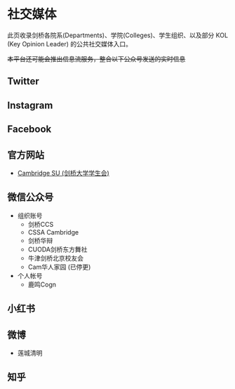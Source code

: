# 社交媒体

此页收录剑桥各院系(Departments)、学院(Colleges)、学生组织、以及部分 KOL (Key Opinion Leader) 的公共社交媒体入口。

~~本平台还可能会推出信息流服务，整合以下公众号发送的实时信息~~ 

## Twitter

## Instagram

## Facebook

## 官方网站
- [Cambridge SU (剑桥大学学生会)](https://www.cambridgesu.co.uk/)

## 微信公众号

- 组织账号
    - 剑桥CCS
    - CSSA Cambridge
    - 剑桥华辩
    - CUODA剑桥东方舞社
    - 牛津剑桥北京校友会
    - Cam华人家园 (已停更)
- 个人帐号
    - 鹿鸣Cogn

## 小红书

## 微博
- 莲城清明

## 知乎
